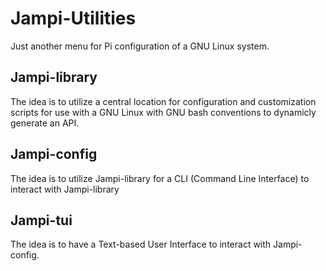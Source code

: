 # Jampi-Utilities
Just another menu for Pi configuration of a GNU Linux system.


## Jampi-library
The idea is to utilize a central location for configuration and customization scripts for use with a GNU Linux with GNU bash conventions to dynamicly generate  an API.

## Jampi-config
The idea is to utilize Jampi-library for a CLI (Command Line Interface) to interact with Jampi-library

## Jampi-tui
The idea is to have a Text-based User Interface to interact with Jampi-config.

  
